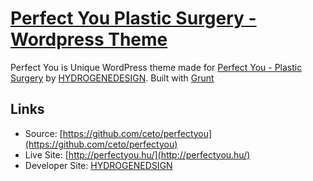 # [Perfect You Plastic Surgery - Wordpress Theme](http://perfectyou.hu/)

Perfect You is Unique WordPress theme made for [Perfect You - Plastic Surgery](http://perfectyou.hu) by [HYDROGENEDESIGN](http://hydrogene.hu/). Built with [Grunt](http://gruntjs.com/)

## Links

* Source: [https://github.com/ceto/perfectyou](https://github.com/ceto/perfectyou)
* Live Site: [http://perfectyou.hu/](http://perfectyou.hu/)
* Developer Site: [HYDROGENEDSIGN](http://hydrogene.hu)